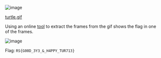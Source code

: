 ![image](https://user-images.githubusercontent.com/63996033/230644486-bff667ec-e816-47f5-b764-942474815d21.png)

[turtle.gif]()

Using an online [tool]([https://picasion.com/split-animated-gif/](https://extractgif.imageonline.co/index.php)) to extract the frames from the gif shows the flag in one of the frames.

![image](https://user-images.githubusercontent.com/63996033/230644949-91354090-4587-416e-b166-eab4e2868d6e.png)

Flag: `RS{G00D_3Y3_&_H4PPY_TUR713}`
